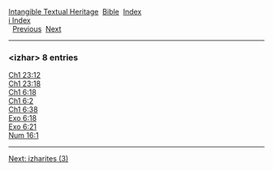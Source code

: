 [Intangible Textual Heritage](../../index)  [Bible](../index) 
[Index](index)   
[i Index](_i_)  
  [Previous](c06002)  [Next](c06004) 

------------------------------------------------------------------------

### &lt;izhar&gt; 8 entries

[Ch1 23:12](../kjv/ch1023.htm#012)  
[Ch1 23:18](../kjv/ch1023.htm#018)  
[Ch1 6:18](../kjv/ch1006.htm#018)  
[Ch1 6:2](../kjv/ch1006.htm#002)  
[Ch1 6:38](../kjv/ch1006.htm#038)  
[Exo 6:18](../kjv/exo006.htm#018)  
[Exo 6:21](../kjv/exo006.htm#021)  
[Num 16:1](../kjv/num016.htm#001)  

------------------------------------------------------------------------

[Next: izharites (3)](c06004)
